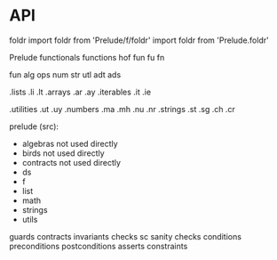 # API

foldr
import foldr from 'Prelude/f/foldr'
import foldr from 'Prelude.foldr'

Prelude
functionals  functions   hof  fun  fu  fn

fun
alg
ops
num
str
utl
adt
ads

.lists          .li     .lt
.arrays         .ar     .ay
.iterables      .it     .ie

.utilities      .ut     .uy
.numbers        .ma     .mh     .nu     .nr
.strings        .st     .sg     .ch     .cr

prelude (src):
- algebras    not used directly
- birds       not used directly
- contracts   not used directly
- ds
- f
- list
- math
- strings
- utils


guards
contracts
invariants
checks
sc sanity checks
conditions
preconditions
postconditions
asserts
constraints
